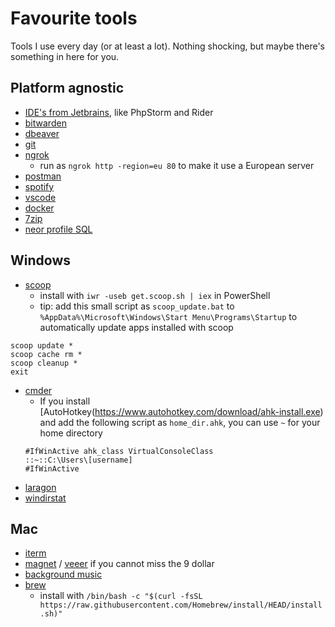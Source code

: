 # Favourite tools
Tools I use every day (or at least a lot). Nothing shocking, but maybe there's something in here for you.


## Platform agnostic
 - [IDE's from Jetbrains](https://www.jetbrains.com/all/), like PhpStorm and Rider
 - [bitwarden](https://bitwarden.com/download/)
 - [dbeaver](https://dbeaver.io/download/)
 - [git](https://git-scm.com/downloads)
 - [ngrok](https://ngrok.com/download)
   - run as `ngrok http -region=eu 80` to make it use a European server
 - [postman](https://www.postman.com/downloads/)
 - [spotify](https://www.spotify.com/nl/download/windows/)
 - [vscode](https://code.visualstudio.com/download)
 - [docker](https://www.docker.com/products/docker-desktop)
 - [7zip](https://www.7-zip.org/download.html)
 - [neor profile SQL](https://www.profilesql.com/download/)

## Windows
 - [scoop](https://scoop.sh/)
   - install with `iwr -useb get.scoop.sh | iex` in PowerShell
   - tip: add this small script as `scoop_update.bat` to `%AppData%\Microsoft\Windows\Start Menu\Programs\Startup` to automatically update apps installed with scoop
 ```batch
scoop update *
scoop cache rm *
scoop cleanup *
exit
 ```
 - [cmder](https://github.com/cmderdev/cmder/releases/download/latest/cmder.zip)
   - If you install [AutoHotkey(https://www.autohotkey.com/download/ahk-install.exe) and add the following script as `home_dir.ahk`, you can use `~` for your home directory
   ```ahk
   #IfWinActive ahk_class VirtualConsoleClass
   ::~::C:\Users\[username]
   #IfWinActive
   ```
 - [laragon](https://github.com/leokhoa/laragon/releases/download/4.0.15/laragon-full.exe)
 - [windirstat](https://www.fosshub.com/WinDirStat.html?dwl=windirstat1_1_2_setup.exe)

## Mac
 - [iterm](https://iterm2.com/downloads.html)
 - [magnet](https://apps.apple.com/nl/app/magnet/id441258766?mt=12) / [veeer](https://veeer.io/) if you cannot miss the 9 dollar
 - [background music](https://github.com/kyleneideck/BackgroundMusic/releases)
 - [brew](https://brew.sh/)
   - install with `/bin/bash -c "$(curl -fsSL https://raw.githubusercontent.com/Homebrew/install/HEAD/install.sh)"`
 
